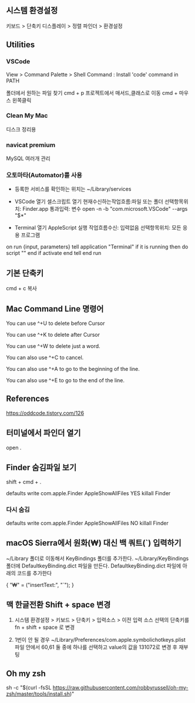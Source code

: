 
## 시스템 환경설정
키보드 > 단축키
디스플레이 > 정렬 
파인더 > 환경설정

## Utilities

### VSCode


View > Command Palette > Shell Command : Install 'code' command in PATH

폴더에서 원하는 파일 찾기 cmd + p 
프로젝트에서 매서드,클래스로 이동 cmd + 마우스 왼쪽클릭

### Clean My Mac
디스크 정리용

### navicat premium
MySQL 여러개 관리

### 오토마타(Automator)를 사용

- 등록한 서비스를 확인하는 위치는 ~/Library/services

- VSCode 열기
셀스크립트 열기
현재수신하는작업흐름:파일 또는 폴더
선택항목위치: Finder.app
통과입력: 변수
open -n -b "com.microsoft.VSCode" --args "$*"

- Terminal 열기 
AppleScript 실행
작업흐름수신: 입력없음
선택항목위치: 모든 응용 프로그램

on run {input, parameters}
	tell application "Terminal"
		if it is running then
			do script ""
		end if
		activate
	end tell
end run

## 기본 단축키

cmd + c 복사

## Mac Command Line 명령어

You can use ^+U to delete before Cursor

You can use ^+K to delete after Cursor

You can use ^+W to delete just a word.

You can also use ^+C to cancel.

You can also use ^+A to go to the beginning of the line.

You can also use ^+E to go to the end of the line.



## References
https://oddcode.tistory.com/126


## 터미널에서 파인더 열기
open .

## Finder 숨김파일 보기
shift + cmd + .


defaults write com.apple.Finder AppleShowAllFiles YES
killall Finder
### 다시 숨김
defaults write com.apple.Finder AppleShowAllFiles NO
killall Finder

## macOS Sierra에서 원화(₩) 대신 백 쿼트(`) 입력하기

~/Library 폴더로 이동해서 KeyBindings 폴더를 추가한다.
~/Library/KeyBindings 폴더에 DefaultkeyBinding.dict 파일을 만든다.
DefaultkeyBinding.dict 파일에 아래의 코드를 추가한다

{
    "₩" = ("insertText:", "`");
}

## 맥 한글전환 Shift + space 변경

1. 시스템 환경설정 > 키보드 > 단축키 > 입력소스 > 이전 입력 소스 선택의 단축키를 fn + shift + space 로 변경

2. 1번이 안 될 경우 ~/Library/Preferences/com.apple.symbolichotkeys.plist 파일 안에서 60,61 둘 중에 하나를 선택하고 value의 값을 131072로 변경 후 재부팅

## Oh my zsh

sh -c "$(curl -fsSL https://raw.githubusercontent.com/robbyrussell/oh-my-zsh/master/tools/install.sh)"